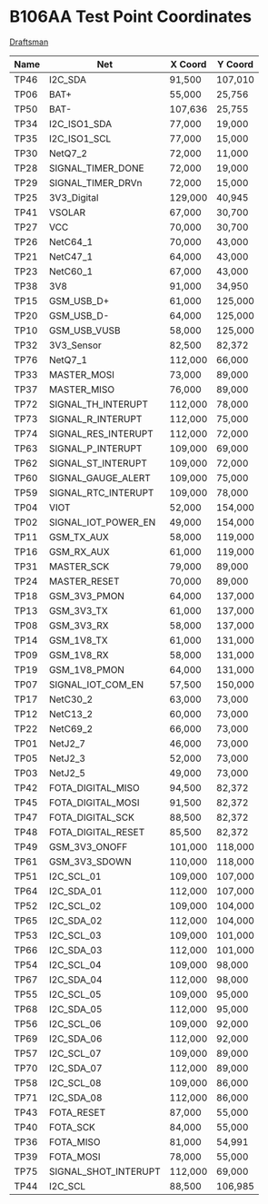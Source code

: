 # B106AA Test Point Coordinates

[Draftsman](https://github.com/akkoyun/P101CA/blob/master/Modules/Electronic/%5BB106AA%5D/Design%20Files/Altium/Output/Documentation/PDF/Draftsman/Draftsman.PDF)

| Name | Net                  | X Coord | Y Coord |
|------|----------------------|---------|---------|
| TP46 | I2C_SDA 			  |	91,500  | 107,010 |
| TP06 | BAT+				  |	55,000  | 25,756  |
| TP50 | BAT-				  |	107,636 | 25,755  |
| TP34 | I2C_ISO1_SDA		  |	77,000  | 19,000  |
| TP35 | I2C_ISO1_SCL		  |	77,000  | 15,000  |
| TP30 | NetQ7_2			  |	72,000  | 11,000  |
| TP28 | SIGNAL_TIMER_DONE	  |	72,000  | 19,000  |
| TP29 | SIGNAL_TIMER_DRVn	  |	72,000  | 15,000  |
| TP25 | 3V3_Digital		  |	129,000 | 40,945  |
| TP41 | VSOLAR				  |	67,000  | 30,700  |
| TP27 | VCC				  |	70,000  | 30,700  |
| TP26 | NetC64_1			  |	70,000  | 43,000  |
| TP21 | NetC47_1			  |	64,000  | 43,000  |
| TP23 | NetC60_1			  |	67,000  | 43,000  |
| TP38 | 3V8				  |	91,000  | 34,950  |
| TP15 | GSM_USB_D+			  |	61,000  | 125,000 |
| TP20 | GSM_USB_D-			  |	64,000  | 125,000 |
| TP10 | GSM_USB_VUSB		  |	58,000  | 125,000 |
| TP32 | 3V3_Sensor			  |	82,500  | 82,372  |
| TP76 | NetQ7_1			  |	112,000 | 66,000  |
| TP33 | MASTER_MOSI		  |	73,000  | 89,000  |
| TP37 | MASTER_MISO		  |	76,000  | 89,000  |
| TP72 | SIGNAL_TH_INTERUPT   |	112,000 | 78,000  |
| TP73 | SIGNAL_R_INTERUPT 	  |	112,000 | 75,000  |
| TP74 | SIGNAL_RES_INTERUPT  |	112,000 | 72,000  |
| TP63 | SIGNAL_P_INTERUPT	  |	109,000 | 69,000  |
| TP62 | SIGNAL_ST_INTERUPT   |	109,000 | 72,000  |
| TP60 | SIGNAL_GAUGE_ALERT	  |	109,000 | 75,000  |
| TP59 | SIGNAL_RTC_INTERUPT  |	109,000 | 78,000  |
| TP04 | VIOT				  |	52,000  | 154,000 |
| TP02 | SIGNAL_IOT_POWER_EN  | 49,000  | 154,000 |
| TP11 | GSM_TX_AUX			  |	58,000  | 119,000 |
| TP16 | GSM_RX_AUX			  |	61,000  | 119,000 |
| TP31 | MASTER_SCK			  |	79,000  | 89,000  |
| TP24 | MASTER_RESET		  |	70,000  | 89,000  |
| TP18 | GSM_3V3_PMON		  |	64,000  | 137,000 |
| TP13 | GSM_3V3_TX			  |	61,000  | 137,000 |
| TP08 | GSM_3V3_RX			  |	58,000  | 137,000 |
| TP14 | GSM_1V8_TX			  |	61,000  | 131,000 |
| TP09 | GSM_1V8_RX			  |	58,000  | 131,000 |
| TP19 | GSM_1V8_PMON		  |	64,000  | 131,000 |
| TP07 | SIGNAL_IOT_COM_EN	  |	57,500  | 150,000 |
| TP17 | NetC30_2			  |	63,000  | 73,000  |
| TP12 | NetC13_2			  |	60,000  | 73,000  |
| TP22 | NetC69_2			  |	66,000  | 73,000  |
| TP01 | NetJ2_7			  |	46,000  | 73,000  |
| TP05 | NetJ2_3			  |	52,000  | 73,000  |
| TP03 | NetJ2_5			  |	49,000  | 73,000  |
| TP42 | FOTA_DIGITAL_MISO	  |	94,500  | 82,372  |
| TP45 | FOTA_DIGITAL_MOSI	  |	91,500  | 82,372  |
| TP47 | FOTA_DIGITAL_SCK	  |	88,500  | 82,372  |
| TP48 | FOTA_DIGITAL_RESET	  |	85,500  | 82,372  |
| TP49 | GSM_3V3_ONOFF		  |	101,000 | 118,000 |
| TP61 | GSM_3V3_SDOWN		  |	110,000 | 118,000 |
| TP51 | I2C_SCL_01			  |	109,000 | 107,000 |
| TP64 | I2C_SDA_01			  |	112,000 | 107,000 |
| TP52 | I2C_SCL_02			  |	109,000 | 104,000 |
| TP65 | I2C_SDA_02			  |	112,000 | 104,000 |
| TP53 | I2C_SCL_03			  |	109,000 | 101,000 |
| TP66 | I2C_SDA_03			  |	112,000 | 101,000 |
| TP54 | I2C_SCL_04			  |	109,000 | 98,000  |
| TP67 | I2C_SDA_04			  |	112,000 | 98,000  |
| TP55 | I2C_SCL_05			  |	109,000 | 95,000  |
| TP68 | I2C_SDA_05			  |	112,000 | 95,000  |
| TP56 | I2C_SCL_06			  |	109,000 | 92,000  |
| TP69 | I2C_SDA_06			  |	112,000 | 92,000  |
| TP57 | I2C_SCL_07			  |	109,000 | 89,000  |
| TP70 | I2C_SDA_07			  |	112,000 | 89,000  |
| TP58 | I2C_SCL_08			  |	109,000 | 86,000  |
| TP71 | I2C_SDA_08			  |	112,000 | 86,000  |
| TP43 | FOTA_RESET 		  |	87,000  | 55,000  |
| TP40 | FOTA_SCK 			  |	84,000  | 55,000  |
| TP36 | FOTA_MISO 			  |	81,000  | 54,991  |
| TP39 | FOTA_MOSI 			  |	78,000  | 55,000  |
| TP75 | SIGNAL_SHOT_INTERUPT |	112,000 | 69,000  |
| TP44 | I2C_SCL 			  |	88,500  | 106,985 |